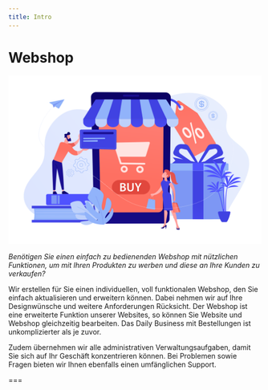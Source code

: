```yaml
---
title: Intro
---
```


# Webshop

![Webshop Illustration](../../_carousel/webshop.svg?resize=750)

_Benötigen Sie einen einfach zu bedienenden Webshop mit nützlichen Funktionen, um mit Ihren Produkten zu werben und diese an Ihre Kunden zu verkaufen?_

Wir erstellen für Sie einen individuellen, voll funktionalen Webshop, den Sie einfach aktualisieren und erweitern können. Dabei nehmen wir auf Ihre Designwünsche und weitere Anforderungen Rücksicht. Der Webshop ist eine erweiterte Funktion unserer Websites, so können Sie Website und Webshop gleichzeitig bearbeiten. Das Daily Business mit Bestellungen ist unkomplizierter als je zuvor. 

Zudem übernehmen wir alle administrativen Verwaltungsaufgaben, damit Sie sich auf Ihr Geschäft konzentrieren können. Bei Problemen sowie Fragen bieten wir Ihnen ebenfalls einen umfänglichen Support.

===
